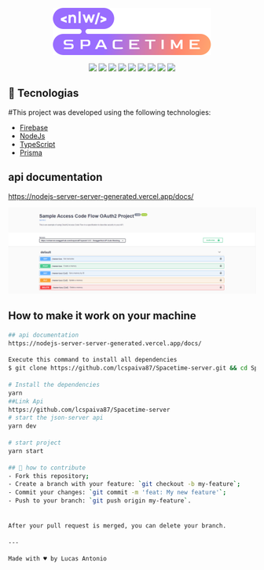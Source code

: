 

<p align="center">
<img src="/src/assets/nlw-spacetime-logo.svg">
</p>

<p align="center">
<img src="https://img.shields.io/github/repo-size/lcspaiva87/Spacetime-server">
<img src="https://img.shields.io/github/languages/top/lcspaiva87/Spacetime-server">
<img src="https://img.shields.io/github/languages/top/lcspaiva87/Spacetime-web">
<img src="https://img.shields.io/github/directory-file-count/lcspaiva87/Spacetime-server">
<img src="https://img.shields.io/github/followers/lcspaiva87?style=social">
<img src="https://img.shields.io/github/forks/lcspaiva87/Podcastr-NLW-5?style=social">
<img src="https://img.shields.io/github/package-json/v/lcspaiva87/Podcastr-NLW-5">
<img src="https://img.shields.io/github/contributors/lcspaiva87/Spacetime-web">
<img src = "https://img.shields.io/github/last-commit/lcspaiva87/Spacetime-web">
</p>



## :rocket: Tecnologias

#This project was developed using the following technologies:


- [Firebase](https://firebase.google.com/?hl=pt)
- [NodeJs](https://nodejs.org/en)
- [TypeScript](https://www.typescriptlang.org/)
- [Prisma](https://www.prisma.io/)
## api documentation
https://nodejs-server-server-generated.vercel.app/docs/

<p align="center">

<img src = "src/img/document.png">
</p>

## How to make it work on your machine

```sh
## api documentation
https://nodejs-server-server-generated.vercel.app/docs/

Execute this command to install all dependencies
$ git clone https://github.com/lcspaiva87/Spacetime-server.git && cd Spacetime-web

# Install the dependencies
yarn
##Link Api
https://github.com/lcspaiva87/Spacetime-server
# start the json-server api
yarn dev

# start project
yarn start

## 🤔 how to contribute
- Fork this repository;
- Create a branch with your feature: `git checkout -b my-feature`;
- Commit your changes: `git commit -m 'feat: My new feature'`;
- Push to your branch: `git push origin my-feature`.


After your pull request is merged, you can delete your branch.

---

Made with ♥ by Lucas Antonio
```


